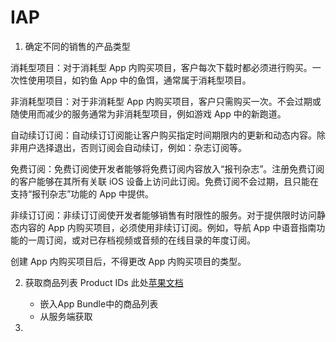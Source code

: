 # IAP 

1. 确定不同的销售的产品类型
	
消耗型项目：对于消耗型 App 内购买项目，客户每次下载时都必须进行购买。一次性使用项目，如钓鱼 App 中的鱼饵，通常属于消耗型项目。

非消耗型项目：对于非消耗型 App 内购买项目，客户只需购买一次。不会过期或随使用而减少的服务通常为非消耗型项目，例如游戏 App 中的新跑道。

自动续订订阅：自动续订订阅能让客户购买指定时间期限内的更新和动态内容。除非用户选择退出，否则订阅会自动续订，例如：杂志订阅等。

免费订阅：免费订阅使开发者能够将免费订阅内容放入“报刊杂志”。注册免费订阅的客户能够在其所有关联 iOS 设备上访问此订阅。免费订阅不会过期，且只能在支持“报刊杂志”功能的 App 中提供。

非续订订阅：非续订订阅使开发者能够销售有时限性的服务。对于提供限时访问静态内容的 App 内购买项目，必须使用非续订订阅。例如，导航 App 中语音指南功能的一周订阅，或对已存档视频或音频的在线目录的年度订阅。

创建 App 内购买项目后，不得更改 App 内购买项目的类型。
	
2. 获取商品列表 Product IDs 此处[苹果文档](https://developer.apple.com/library/ios/documentation/NetworkingInternet/Conceptual/StoreKitGuide/Chapters/ShowUI.html#//apple_ref/doc/uid/TP40008267-CH3-SW5)
	- 嵌入App Bundle中的商品列表 
	- 从服务端获取

3. 





















